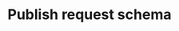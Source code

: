 # Publish request schema

<!-- https://docs.microsoft.com/en-us/dynamics365/customer-engagement/developer/customize-dev/publish-request-schema -->
